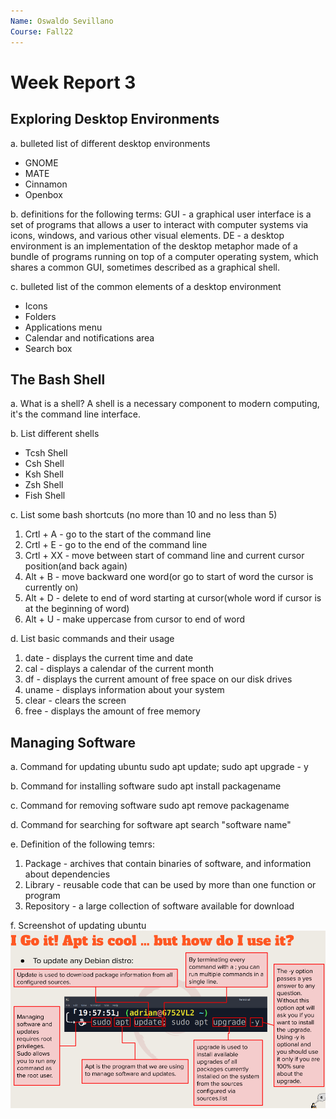 ```yaml
--- 
Name: Oswaldo Sevillano 
Course: Fall22
---
```



# Week Report 3

## Exploring Desktop Environments

a. bulleted list of different desktop environments 
 * GNOME
 * MATE
 * Cinnamon 
 * Openbox

b. definitions for the following terms: 
GUI - a graphical user interface is a set of programs that allows a user to interact with computer systems via icons, windows, and various other visual elements. 
DE - a desktop environment is an implementation of the desktop metaphor made of a bundle of programs running on top of a computer operating system, which shares a common GUI, sometimes described as a graphical shell. 

c. bulleted list of the common elements of a desktop environment
 * Icons
 * Folders
 * Applications menu
 * Calendar and notifications area
 * Search box

## The Bash Shell

a. What is a shell?
A shell is a necessary component to modern computing, it's the command line interface. 

b. List different shells
 * Tcsh Shell
 * Csh Shell
 * Ksh Shell
 * Zsh Shell
 * Fish Shell

c. List some bash shortcuts (no more than 10 and no less than 5)
 1. Crtl + A - go to the start of the command line
 2. Crtl + E - go to the end of the command line
 3. Crtl + XX - move between start of command line and current cursor position(and back again)
 4. Alt + B - move backward one word(or go to start of word the cursor is currently on)
 5. Alt + D - delete to end of word starting at cursor(whole word if cursor is at the beginning of word)
 6. Alt + U - make uppercase from cursor to end of word
   
d. List basic commands and their usage
 1. date - displays the current time and date
 2. cal - displays a calendar of the current month 
 3. df - displays the current amount of free space on our disk drives
 4. uname - displays information about your system 
 5. clear - clears the screen 
 6. free - displays the amount of free memory 

## Managing Software

a. Command for updating ubuntu 
sudo apt update; sudo apt upgrade - y

b. Command for installing software
sudo apt install packagename 

c. Command for removing software 
sudo apt remove packagename 

d. Command for searching for software 
apt search "software name" 

e. Definition of the following temrs: 
 1. Package - archives that contain binaries of software, and information about dependencies 
 2. Library - reusable code that can be used by more than one function or program 
 3. Repository - a large collection of software available for download 

f. Screenshot of updating ubuntu 
![Ubuntu](update-ubuntu%20.png)
